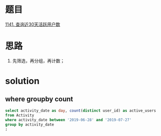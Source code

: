 # 题目

[1141. 查询近30天活跃用户数](https://leetcode.cn/problems/user-activity-for-the-past-30-days-i/)

# 思路
1. 先筛选，再分组，再计数；

# solution

## where groupby count
```sql
select activity_date as day, count(distinct user_id) as active_users
from Activity
where activity_date between '2019-06-28' and '2019-07-27'
group by activity_date
;
```